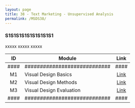 ```yaml
---
layout: page
title: 38 - Text Marketing - Unsupervised Analysis
permalink: /MSDS38/
---
```


<h3>S1S1S1S1S1S1S1S1S1</h3>

xxxxx xxxxx xxxxx

| ID | Module                     |Link|
|:--:|----------------------------|:--:|
|####|############################|####|
| M1 | Visual Design Basics       |[Link](/01-MSDS/MSDS22/M1/)|
| M2 | Visual Design Methods      |[Link](/01-MSDS/MSDS22/M2/)|
| M3 | Visual Design Evaluation   |[Link](/01-MSDS/MSDS22/M3/)|
|####|############################|####|

